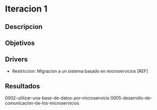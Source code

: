 # Iteracion 1

## Descripcion
## Objetivos
## Drivers
* Restriccion: Migracion a un sistema basado en microservicios [REF]
## Resultados

0002-utilizar-una-base-de-datos-por-microservicio
0005-desarrollo-de-comunicacion-de-los-microservicios